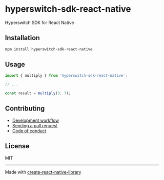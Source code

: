 # hyperswitch-sdk-react-native

Hyperswitch SDK for React Native

## Installation


```sh
npm install hyperswitch-sdk-react-native
```


## Usage


```js
import { multiply } from 'hyperswitch-sdk-react-native';

// ...

const result = multiply(3, 7);
```


## Contributing

- [Development workflow](CONTRIBUTING.md#development-workflow)
- [Sending a pull request](CONTRIBUTING.md#sending-a-pull-request)
- [Code of conduct](CODE_OF_CONDUCT.md)

## License

MIT

---

Made with [create-react-native-library](https://github.com/callstack/react-native-builder-bob)

